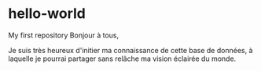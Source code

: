 # hello-world
My first repository
Bonjour à tous, 

Je suis très heureux d'initier ma connaissance de cette base de données, à laquelle je pourrai partager sans relâche ma vision éclairée du monde.
